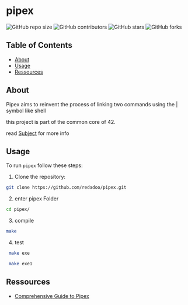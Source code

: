 # pipex

![GitHub repo size](https://img.shields.io/github/repo-size/redadoo/pipex)
![GitHub contributors](https://img.shields.io/github/contributors/redadoo/pipex)
![GitHub stars](https://img.shields.io/github/stars/redadoo/pipex?style=social)
![GitHub forks](https://img.shields.io/github/forks/redadoo/pipex?style=social)

## Table of Contents

- [About](#about)
- [Usage](#usage)
- [Ressources](#ressources)

## About

Pipex aims to reinvent the process of linking two commands using the | symbol like shell

this project is part of the common core of 42.

read [Subject](https://github.com/redadoo/pipex/blob/master/en.subject.pdf) for more info

## Usage

To run `pipex` follow these steps:

1. Clone the repository:

```bash
git clone https://github.com/redadoo/pipex.git
```

2. enter pipex Folder
```bash
cd pipex/
```
3. compile
```bash
make 
```
4. test
```bash
 make exe
```
```bash
 make exe1
```
## Ressources

* [Comprehensive Guide to Pipex](https://reactive.so/post/42-a-comprehensive-guide-to-pipex)

